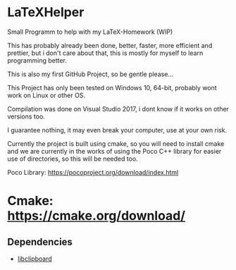# LaTeXHelper
Small Programm to help with my LaTeX-Homework (WIP)

This has probably already been done, better, faster, more efficient and prettier, but i don't care about that, this is mostly for myself to learn programming better.

This is also my first GitHub Project, so be gentle please...

This Project has only been tested on Windows 10, 64-bit, probably wont work on Linux or other OS.

Compilation was done on Visual Studio 2017, i dont know if it works on other versions too.

I guarantee nothing, it may even break your computer, use at your own risk.

Currently the project is built using cmake, so you will need to install cmake and we are currently in the works of using the Poco C++ library for easier use of directories, so this will be needed too.

Poco Library: https://pocoproject.org/download/index.html

Cmake: https://cmake.org/download/
=======
## Dependencies
* [libclipboard](https://github.com/jtanx/libclipboard)